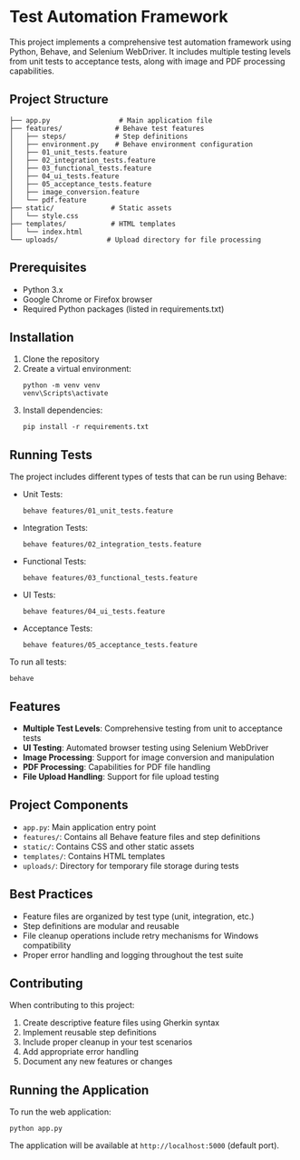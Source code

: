 # Test Automation Framework

This project implements a comprehensive test automation framework using Python, Behave, and Selenium WebDriver. It includes multiple testing levels from unit tests to acceptance tests, along with image and PDF processing capabilities.

## Project Structure

```
├── app.py                 # Main application file
├── features/             # Behave test features
│   ├── steps/            # Step definitions
│   ├── environment.py    # Behave environment configuration
│   ├── 01_unit_tests.feature
│   ├── 02_integration_tests.feature
│   ├── 03_functional_tests.feature
│   ├── 04_ui_tests.feature
│   ├── 05_acceptance_tests.feature
│   ├── image_conversion.feature
│   └── pdf.feature
├── static/              # Static assets
│   └── style.css
├── templates/           # HTML templates
│   └── index.html
└── uploads/            # Upload directory for file processing
```

## Prerequisites

- Python 3.x
- Google Chrome or Firefox browser
- Required Python packages (listed in requirements.txt)

## Installation

1. Clone the repository
2. Create a virtual environment:
   ```
   python -m venv venv
   venv\Scripts\activate
   ```
3. Install dependencies:
   ```
   pip install -r requirements.txt
   ```

## Running Tests

The project includes different types of tests that can be run using Behave:

- Unit Tests:
  ```
  behave features/01_unit_tests.feature
  ```

- Integration Tests:
  ```
  behave features/02_integration_tests.feature
  ```

- Functional Tests:
  ```
  behave features/03_functional_tests.feature
  ```

- UI Tests:
  ```
  behave features/04_ui_tests.feature
  ```

- Acceptance Tests:
  ```
  behave features/05_acceptance_tests.feature
  ```

To run all tests:
```
behave
```

## Features

- **Multiple Test Levels**: Comprehensive testing from unit to acceptance tests
- **UI Testing**: Automated browser testing using Selenium WebDriver
- **Image Processing**: Support for image conversion and manipulation
- **PDF Processing**: Capabilities for PDF file handling
- **File Upload Handling**: Support for file upload testing

## Project Components

- `app.py`: Main application entry point
- `features/`: Contains all Behave feature files and step definitions
- `static/`: Contains CSS and other static assets
- `templates/`: Contains HTML templates
- `uploads/`: Directory for temporary file storage during tests

## Best Practices

- Feature files are organized by test type (unit, integration, etc.)
- Step definitions are modular and reusable
- File cleanup operations include retry mechanisms for Windows compatibility
- Proper error handling and logging throughout the test suite

## Contributing

When contributing to this project:

1. Create descriptive feature files using Gherkin syntax
2. Implement reusable step definitions
3. Include proper cleanup in your test scenarios
4. Add appropriate error handling
5. Document any new features or changes

## Running the Application

To run the web application:

```
python app.py
```

The application will be available at `http://localhost:5000` (default port).